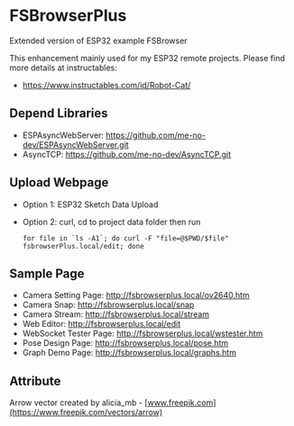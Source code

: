 # FSBrowserPlus
Extended version of ESP32 example FSBrowser

This enhancement mainly used for my ESP32 remote projects. Please find more details at instructables:

- <https://www.instructables.com/id/Robot-Cat/>

## Depend Libraries
- ESPAsyncWebServer: <https://github.com/me-no-dev/ESPAsyncWebServer.git>
- AsyncTCP: <https://github.com/me-no-dev/AsyncTCP.git>

## Upload Webpage
- Option 1: ESP32 Sketch Data Upload
- Option 2: curl, cd to project data folder then run

    ```
    for file in `ls -A1`; do curl -F "file=@$PWD/$file" fsbrowserPlus.local/edit; done
    ```

## Sample Page
- Camera Setting Page: <http://fsbrowserplus.local/ov2640.htm>
- Camera Snap: <http://fsbrowserplus.local/snap>
- Camera Stream: <http://fsbrowserplus.local/stream>
- Web Editor: <http://fsbrowserplus.local/edit>
- WebSocket Tester Page: <http://fsbrowserplus.local/wstester.htm>
- Pose Design Page: <http://fsbrowserplus.local/pose.htm>
- Graph Demo Page: <http://fsbrowserplus.local/graphs.htm>

## Attribute
Arrow vector created by alicia_mb - [www.freepik.com](https://www.freepik.com/vectors/arrow)